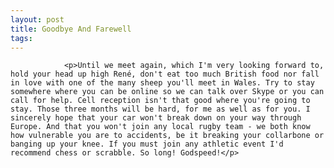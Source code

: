 ```yaml
---
layout: post
title: Goodbye And Farewell
tags:
---
```



                <p>Until we meet again, which I'm very looking forward to, hold your head up high René, don't eat too much British food nor fall in love with one of the many sheep you'll meet in Wales. Try to stay somewhere where you can be online so we can talk over Skype or you can call for help. Cell reception isn't that good where you're going to stay. Those three months will be hard, for me as well as for you. I sincerely hope that your car won't break down on your way through Europe. And that you won't join any local rugby team - we both know how vulnerable you are to accidents, be it breaking your collarbone or  banging up your knee. If you must join any athletic event I'd recommend chess or scrabble. So long! Godspeed!</p>
